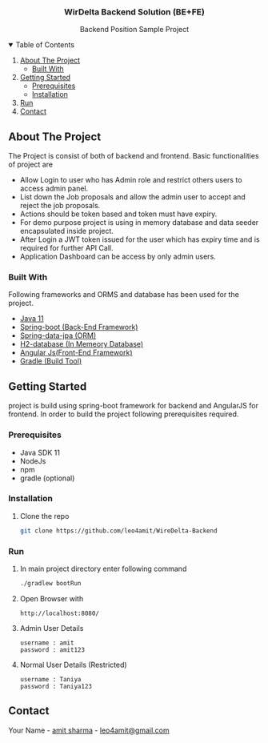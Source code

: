 

<h3 align="center">WirDelta Backend Solution (BE+FE)</h3>

  <p align="center">
     Backend Position Sample Project
    <br/>
  </p>




<!-- TABLE OF CONTENTS -->
<details open="open">
  <summary>Table of Contents</summary>
  <ol>
    <li>
      <a href="#about-the-project">About The Project</a>
      <ul>
        <li><a href="#built-with">Built With</a></li>
      </ul>
    </li>
    <li>
      <a href="#getting-started">Getting Started</a>
      <ul>
        <li><a href="#prerequisites">Prerequisites</a></li>
        <li><a href="#installation">Installation</a></li>
      </ul>
    </li>
    <li><a href="#usage">Run</a></li>
    <li><a href="#contact">Contact</a></li>
  </ol>
</details>



<!-- ABOUT THE PROJECT -->
## About The Project

The Project is consist of both of backend and frontend. Basic functionalities  of project are 

* Allow Login to  user who has Admin role and restrict others users to access admin panel. 
* List down the Job proposals and allow the admin user to accept and reject the job proposals.
* Actions should be token based and token must have expiry.
* For demo purpose project is using in memory database and data seeder encapsulated inside project.
* After Login a JWT token issued for the user which has expiry time and is required for further API Call.
* Application Dashboard can be access by only admin users.



### Built With
Following frameworks and ORMS and database has been used for the project.
* [Java 11]()
* [Spring-boot (Back-End Framework)]()
* [Spring-data-jpa (ORM)]()
* [H2-database (In Memeory Database)]()
* [Angular Js(Front-End Framework)]()
* [Gradle (Build Tool)]()


<!-- GETTING STARTED -->
## Getting Started

project is build using spring-boot framework for backend and AngularJS for frontend. In order 
to build the project following prerequisites required.

### Prerequisites

* Java SDK 11
* NodeJs 
* npm
* gradle (optional)


### Installation

1. Clone the repo
   ```sh
   git clone https://github.com/leo4amit/WireDelta-Backend
   ```

### Run

1. In main project directory enter following command
   ```sh
   ./gradlew bootRun
   ```
2. Open Browser with 
   ```JS
   http://localhost:8080/
   ```

3. Admin User Details
   ```JS
   username : amit
   password : amit123
   ```

4. Normal User Details (Restricted)
   ```JS
   username : Taniya
   password : Taniya123
   ```


<!-- CONTACT -->
## Contact

Your Name - [amit sharma]() - leo4amit@gmail.com

